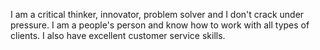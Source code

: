 I am a critical thinker, innovator, problem solver and I don't crack under pressure. I am a people's person and know how to work with all types of clients. I also have excellent customer service skills.
